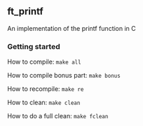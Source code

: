 ## ft_printf
An implementation of the printf function in C

### Getting started
How to compile:
`make all`

How to compile bonus part:
`make bonus`

How to recompile:
`make re`

How to clean:
`make clean`

How to do a full clean:
`make fclean`
